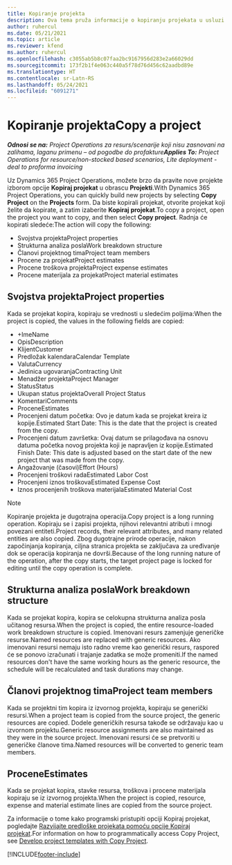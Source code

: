 ```yaml
---
title: Kopiranje projekta
description: Ova tema pruža informacije o kopiranju projekata u usluzi Dynamics 365 Project Operations.
author: ruhercul
ms.date: 05/21/2021
ms.topic: article
ms.reviewer: kfend
ms.author: ruhercul
ms.openlocfilehash: c3055ab5b8c07faa2bc9167956d283e2a66029dd
ms.sourcegitcommit: 173f2b1f4e063c440a5f78d76d456c62aadbd89e
ms.translationtype: HT
ms.contentlocale: sr-Latn-RS
ms.lasthandoff: 05/24/2021
ms.locfileid: "6091271"
---
```

# <a name="copy-a-project"></a><span data-ttu-id="5382b-103">Kopiranje projekta</span><span class="sxs-lookup"><span data-stu-id="5382b-103">Copy a project</span></span>

<span data-ttu-id="5382b-104">_**Odnosi se na:** Project Operations za resurs/scenarije koji nisu zasnovani na zalihama, laganu primenu – od pogodbe do profakture_</span><span class="sxs-lookup"><span data-stu-id="5382b-104">_**Applies To:** Project Operations for resource/non-stocked based scenarios, Lite deployment - deal to proforma invoicing_</span></span>

<span data-ttu-id="5382b-105">Uz Dynamics 365 Project Operations, možete brzo da pravite nove projekte izborom opcije **Kopiraj projekat** u obrascu **Projekti**.</span><span class="sxs-lookup"><span data-stu-id="5382b-105">With Dynamics 365 Project Operations, you can quickly build new projects by selecting **Copy Project** on the **Projects** form.</span></span> <span data-ttu-id="5382b-106">Da biste kopirali projekat, otvorite projekat koji želite da kopirate, a zatim izaberite **Kopiraj projekat**.</span><span class="sxs-lookup"><span data-stu-id="5382b-106">To copy a project, open the project you want to copy, and then select **Copy project**.</span></span> <span data-ttu-id="5382b-107">Radnja će kopirati sledeće:</span><span class="sxs-lookup"><span data-stu-id="5382b-107">The action will copy the following:</span></span>

- <span data-ttu-id="5382b-108">Svojstva projekta</span><span class="sxs-lookup"><span data-stu-id="5382b-108">Project properties</span></span> 
- <span data-ttu-id="5382b-109">Strukturna analiza posla</span><span class="sxs-lookup"><span data-stu-id="5382b-109">Work breakdown structure</span></span>
- <span data-ttu-id="5382b-110">Članovi projektnog tima</span><span class="sxs-lookup"><span data-stu-id="5382b-110">Project team members</span></span>
- <span data-ttu-id="5382b-111">Procene za projekat</span><span class="sxs-lookup"><span data-stu-id="5382b-111">Project estimates</span></span>
- <span data-ttu-id="5382b-112">Procene troškova projekta</span><span class="sxs-lookup"><span data-stu-id="5382b-112">Project expense estimates</span></span>
- <span data-ttu-id="5382b-113">Procene materijala za projekat</span><span class="sxs-lookup"><span data-stu-id="5382b-113">Project material estimates</span></span>

## <a name="project-properties"></a><span data-ttu-id="5382b-114">Svojstva projekta</span><span class="sxs-lookup"><span data-stu-id="5382b-114">Project properties</span></span>

<span data-ttu-id="5382b-115">Kada se projekat kopira, kopiraju se vrednosti u sledećim poljima:</span><span class="sxs-lookup"><span data-stu-id="5382b-115">When the project is copied, the values in the following fields are copied:</span></span>

- <span data-ttu-id="5382b-116">+Ime</span><span class="sxs-lookup"><span data-stu-id="5382b-116">Name</span></span>
- <span data-ttu-id="5382b-117">Opis</span><span class="sxs-lookup"><span data-stu-id="5382b-117">Description</span></span>
- <span data-ttu-id="5382b-118">Klijent</span><span class="sxs-lookup"><span data-stu-id="5382b-118">Customer</span></span>
- <span data-ttu-id="5382b-119">Predložak kalendara</span><span class="sxs-lookup"><span data-stu-id="5382b-119">Calendar Template</span></span>
- <span data-ttu-id="5382b-120">Valuta</span><span class="sxs-lookup"><span data-stu-id="5382b-120">Currency</span></span>
- <span data-ttu-id="5382b-121">Jedinica ugovaranja</span><span class="sxs-lookup"><span data-stu-id="5382b-121">Contracting Unit</span></span>
- <span data-ttu-id="5382b-122">Menadžer projekta</span><span class="sxs-lookup"><span data-stu-id="5382b-122">Project Manager</span></span>
- <span data-ttu-id="5382b-123">Status</span><span class="sxs-lookup"><span data-stu-id="5382b-123">Status</span></span>
- <span data-ttu-id="5382b-124">Ukupan status projekta</span><span class="sxs-lookup"><span data-stu-id="5382b-124">Overall Project Status</span></span>
- <span data-ttu-id="5382b-125">Komentari</span><span class="sxs-lookup"><span data-stu-id="5382b-125">Comments</span></span>
- <span data-ttu-id="5382b-126">Procene</span><span class="sxs-lookup"><span data-stu-id="5382b-126">Estimates</span></span>
- <span data-ttu-id="5382b-127">Procenjeni datum početka: Ovo je datum kada se projekat kreira iz kopije.</span><span class="sxs-lookup"><span data-stu-id="5382b-127">Estimated Start Date: This is the date that the project is created from the copy.</span></span>
- <span data-ttu-id="5382b-128">Procenjeni datum završetka: Ovaj datum se prilagođava na osnovu datuma početka novog projekta koji je napravljen iz kopije.</span><span class="sxs-lookup"><span data-stu-id="5382b-128">Estimated Finish Date: This date is adjusted based on the start date of the new project that was made from the copy.</span></span>
- <span data-ttu-id="5382b-129">Angažovanje (časovi)</span><span class="sxs-lookup"><span data-stu-id="5382b-129">Effort (Hours)</span></span>
- <span data-ttu-id="5382b-130">Procenjeni troškovi rada</span><span class="sxs-lookup"><span data-stu-id="5382b-130">Estimated Labor Cost</span></span>
- <span data-ttu-id="5382b-131">Procenjeni iznos troškova</span><span class="sxs-lookup"><span data-stu-id="5382b-131">Estimated Expense Cost</span></span>
- <span data-ttu-id="5382b-132">Iznos procenjenih troškova materijala</span><span class="sxs-lookup"><span data-stu-id="5382b-132">Estimated Material Cost</span></span>

> [!NOTE]
> <span data-ttu-id="5382b-133">Kopiranje projekta je dugotrajna operacija.</span><span class="sxs-lookup"><span data-stu-id="5382b-133">Copy project is a long running operation.</span></span> <span data-ttu-id="5382b-134">Kopiraju se i zapisi projekta, njihovi relevantni atributi i mnogi povezani entiteti.</span><span class="sxs-lookup"><span data-stu-id="5382b-134">Project records, their relevant attributes, and many related entities are also copied.</span></span> <span data-ttu-id="5382b-135">Zbog dugotrajne prirode operacije, nakon započinjanja kopiranja, ciljna stranica projekta se zaključava za uređivanje dok se operacija kopiranja ne dovrši.</span><span class="sxs-lookup"><span data-stu-id="5382b-135">Because of the long running nature of the operation, after the copy starts, the target project page is locked for editing until the copy operation is complete.</span></span>

## <a name="work-breakdown-structure"></a><span data-ttu-id="5382b-136">Strukturna analiza posla</span><span class="sxs-lookup"><span data-stu-id="5382b-136">Work breakdown structure</span></span>

<span data-ttu-id="5382b-137">Kada se projekat kopira, kopira se celokupna strukturna analiza posla učitanog resursa.</span><span class="sxs-lookup"><span data-stu-id="5382b-137">When the project is copied, the entire resource-loaded work breakdown structure is copied.</span></span> <span data-ttu-id="5382b-138">Imenovani resurs zamenjuje generičke resurse.</span><span class="sxs-lookup"><span data-stu-id="5382b-138">Named resources are replaced with generic resources.</span></span> <span data-ttu-id="5382b-139">Ako imenovani resursi nemaju isto radno vreme kao generički resurs, raspored će se ponovo izračunati i trajanje zadatka se može promeniti.</span><span class="sxs-lookup"><span data-stu-id="5382b-139">If the named resources don't have the same working hours as the generic resource, the schedule will be recalculated and task durations may change.</span></span>

## <a name="project-team-members"></a><span data-ttu-id="5382b-140">Članovi projektnog tima</span><span class="sxs-lookup"><span data-stu-id="5382b-140">Project team members</span></span>

<span data-ttu-id="5382b-141">Kada se projektni tim kopira iz izvornog projekta, kopiraju se generički resursi.</span><span class="sxs-lookup"><span data-stu-id="5382b-141">When a project team is copied from the source project, the generic resources are copied.</span></span> <span data-ttu-id="5382b-142">Dodele generičkih resursa takođe se održavaju kao u izvornom projektu.</span><span class="sxs-lookup"><span data-stu-id="5382b-142">Generic resource assignments are also maintained as they were in the source project.</span></span> <span data-ttu-id="5382b-143">Imenovani resursi će se pretvoriti u generičke članove tima.</span><span class="sxs-lookup"><span data-stu-id="5382b-143">Named resources will be converted to generic team members.</span></span>

## <a name="estimates"></a><span data-ttu-id="5382b-144">Procene</span><span class="sxs-lookup"><span data-stu-id="5382b-144">Estimates</span></span>

<span data-ttu-id="5382b-145">Kada se projekat kopira, stavke resursa, troškova i procene materijala kopiraju se iz izvornog projekta.</span><span class="sxs-lookup"><span data-stu-id="5382b-145">When the project is copied, resource, expense and material estimate lines are copied from the source project.</span></span> 

<span data-ttu-id="5382b-146">Za informacije o tome kako programski pristupiti opciji Kopiraj projekat, pogledajte [Razvijajte predloške projekata pomoću opcije Kopiraj projekat](dev-copy-project.md).</span><span class="sxs-lookup"><span data-stu-id="5382b-146">For information on how to programmatically access Copy Project, see [Develop project templates with Copy Project](dev-copy-project.md).</span></span>


[!INCLUDE[footer-include](../includes/footer-banner.md)]
